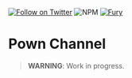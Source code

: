 [![Follow on Twitter](https://img.shields.io/twitter/follow/pownjs.svg?logo=twitter)](https://twitter.com/pownjs)
![NPM](https://img.shields.io/npm/v/@pown/channel.svg)
[![Fury](https://img.shields.io/badge/version-2x%20Fury-red.svg)](https://github.com/pownjs/lobby)

# Pown Channel

> **WARNING**: Work in progress.
